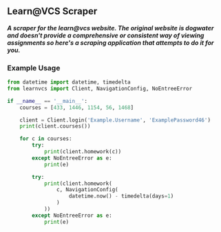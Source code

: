 ## Learn@VCS Scraper

***A scraper for the learn@vcs website. The original website is dogwater and doesn't provide a comprehensive or consistent way of viewing assignments so here's a scraping application that attempts to do it for you.***

### Example Usage

```python
from datetime import datetime, timedelta
from learnvcs import Client, NavigationConfig, NoEntreeError

if __name__ == '__main__':
    courses = [433, 1446, 1154, 56, 1468]

    client = Client.login('Example.Username', 'ExamplePassword46')
    print(client.courses())

    for c in courses:
        try:
            print(client.homework(c))
        except NoEntreeError as e:
            print(e)

        try:
            print(client.homework(
                c, NavigationConfig(
                    datetime.now() - timedelta(days=1)
                )
            ))
        except NoEntreeError as e:
            print(e)
```
